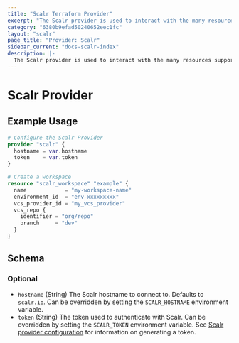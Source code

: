 ```yaml
---
title: "Scalr Terraform Provider"
excerpt: "The Scalr provider is used to interact with the many resources supported by Scalr."
category: "6380b9efad50240652eec1fc"
layout: "scalr"
page_title: "Provider: Scalr"
sidebar_current: "docs-scalr-index"
description: |-
  The Scalr provider is used to interact with the many resources supported by Scalr. The provider needs to be configured with the proper credentials before it can be used.
---
```


# Scalr Provider

## Example Usage

```terraform
# Configure the Scalr Provider
provider "scalr" {
  hostname = var.hostname
  token    = var.token
}

# Create a workspace
resource "scalr_workspace" "example" {
  name            = "my-workspace-name"
  environment_id  = "env-xxxxxxxxx"
  vcs_provider_id = "my_vcs_provider"
  vcs_repo {
    identifier = "org/repo"
    branch     = "dev"
  }
}
```

<!-- schema generated by tfplugindocs -->
## Schema

### Optional

- `hostname` (String) The Scalr hostname to connect to. Defaults to `scalr.io`. Can be overridden by setting the `SCALR_HOSTNAME` environment variable.
- `token` (String) The token used to authenticate with Scalr. Can be overridden by setting the `SCALR_TOKEN` environment variable. See [Scalr provider configuration](https://docs.scalr.io/docs/scalr) for information on generating a token.
